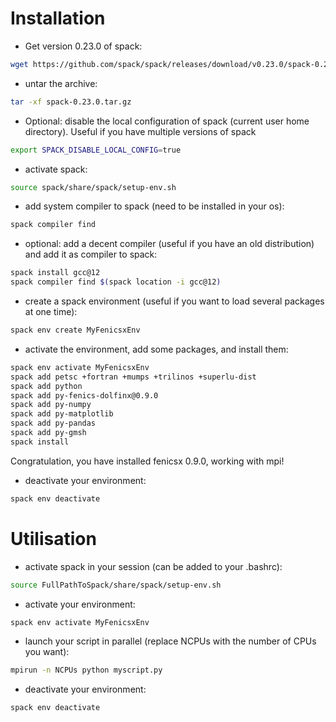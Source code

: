# Installation

* Get version 0.23.0 of spack:
```bash
wget https://github.com/spack/spack/releases/download/v0.23.0/spack-0.23.0.tar.gz
```

* untar the archive:
```bash
tar -xf spack-0.23.0.tar.gz
```

* Optional: disable the local configuration of spack (current user home directory). Useful if you have multiple versions of spack
```bash
export SPACK_DISABLE_LOCAL_CONFIG=true
```

* activate spack:
```bash
source spack/share/spack/setup-env.sh
```

* add system compiler to spack (need to be installed in your os):
```bash
spack compiler find 
```

* optional: add a decent compiler (useful if you have an old distribution) and add it as compiler to spack:
```bash
spack install gcc@12
spack compiler find $(spack location -i gcc@12)
```

* create a spack environment (useful if you want to load several packages at one time):
```bash
spack env create MyFenicsxEnv
```

* activate the environment, add some packages, and install them:
```bash
spack env activate MyFenicsxEnv
spack add petsc +fortran +mumps +trilinos +superlu-dist
spack add python
spack add py-fenics-dolfinx@0.9.0
spack add py-numpy
spack add py-matplotlib
spack add py-pandas
spack add py-gmsh
spack install
```
Congratulation, you have installed fenicsx 0.9.0, working with mpi!

* deactivate your environment:
```bash
spack env deactivate
```

# Utilisation

* activate spack in your session (can be added to your .bashrc):
```bash
source FullPathToSpack/share/spack/setup-env.sh
```
* activate your environment:
```bash
spack env activate MyFenicsxEnv
```
* launch your script in parallel (replace NCPUs with the number of CPUs you want):
```bash
mpirun -n NCPUs python myscript.py
```
* deactivate your environment:
```bash
spack env deactivate
```




